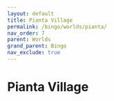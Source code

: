 ```yaml
---
layout: default
title: Pianta Village
permalink: /bingo/worlds/pianta/
nav_order: 7
parent: Worlds
grand_parent: Bingo
nav_exclude: true
---
```

 <!-- Remove nav_exclude once content is added! --> 
# Pianta Village
